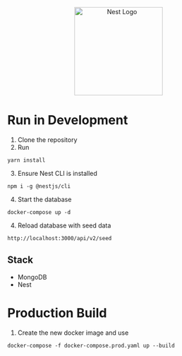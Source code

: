 <p align="center">
  <a href="http://nestjs.com/" target="blank"><img src="https://nestjs.com/img/logo-small.svg" width="200" alt="Nest Logo" /></a>
</p>

# Run in Development

1. Clone the repository  
2. Run  
```
yarn install
```
3. Ensure Nest CLI is installed  
```
npm i -g @nestjs/cli
```

4. Start the database  
```
docker-compose up -d
```

4. Reload database with seed data
```
http://localhost:3000/api/v2/seed
```

## Stack 
* MongoDB
* Nest

# Production Build
1. Create the new docker image and use
```
docker-compose -f docker-compose.prod.yaml up --build
```
